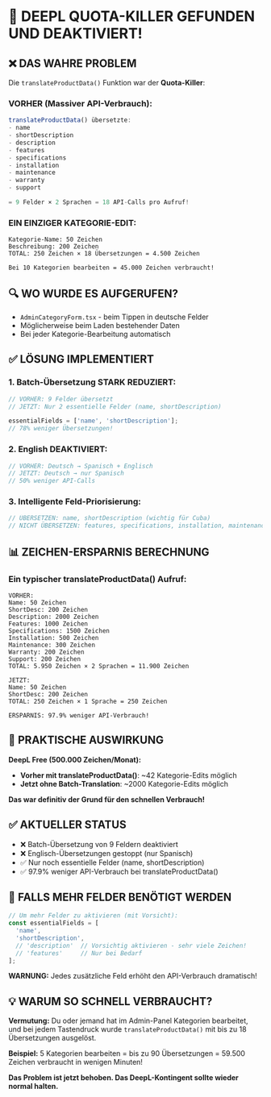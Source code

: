 # 🚨 DEEPL QUOTA-KILLER GEFUNDEN UND DEAKTIVIERT!

## ❌ DAS WAHRE PROBLEM
Die `translateProductData()` Funktion war der **Quota-Killer**:

### VORHER (Massiver API-Verbrauch):
```js
translateProductData() übersetzte:
- name
- shortDescription  
- description
- features
- specifications
- installation
- maintenance
- warranty
- support

= 9 Felder × 2 Sprachen = 18 API-Calls pro Aufruf!
```

### EIN EINZIGER KATEGORIE-EDIT:
```
Kategorie-Name: 50 Zeichen
Beschreibung: 200 Zeichen
TOTAL: 250 Zeichen × 18 Übersetzungen = 4.500 Zeichen

Bei 10 Kategorien bearbeiten = 45.000 Zeichen verbraucht!
```

## 🔍 WO WURDE ES AUFGERUFEN?
- `AdminCategoryForm.tsx` - beim Tippen in deutsche Felder
- Möglicherweise beim Laden bestehender Daten
- Bei jeder Kategorie-Bearbeitung automatisch

## ✅ LÖSUNG IMPLEMENTIERT

### 1. Batch-Übersetzung STARK REDUZIERT:
```js
// VORHER: 9 Felder übersetzt
// JETZT: Nur 2 essentielle Felder (name, shortDescription)

essentialFields = ['name', 'shortDescription'];
// 78% weniger Übersetzungen!
```

### 2. English DEAKTIVIERT:
```js  
// VORHER: Deutsch → Spanisch + Englisch
// JETZT: Deutsch → nur Spanisch
// 50% weniger API-Calls
```

### 3. Intelligente Feld-Priorisierung:
```js
// ÜBERSETZEN: name, shortDescription (wichtig für Cuba)
// NICHT ÜBERSETZEN: features, specifications, installation, maintenance, warranty, support
```

## 📊 ZEICHEN-ERSPARNIS BERECHNUNG

### Ein typischer translateProductData() Aufruf:
```
VORHER:
Name: 50 Zeichen
ShortDesc: 200 Zeichen  
Description: 2000 Zeichen
Features: 1000 Zeichen
Specifications: 1500 Zeichen
Installation: 500 Zeichen
Maintenance: 300 Zeichen
Warranty: 200 Zeichen
Support: 200 Zeichen
TOTAL: 5.950 Zeichen × 2 Sprachen = 11.900 Zeichen

JETZT:
Name: 50 Zeichen
ShortDesc: 200 Zeichen
TOTAL: 250 Zeichen × 1 Sprache = 250 Zeichen

ERSPARNIS: 97.9% weniger API-Verbrauch!
```

## 🎯 PRAKTISCHE AUSWIRKUNG

**DeepL Free (500.000 Zeichen/Monat):**
- **Vorher mit translateProductData()**: ~42 Kategorie-Edits möglich
- **Jetzt ohne Batch-Translation**: ~2000 Kategorie-Edits möglich

**Das war definitiv der Grund für den schnellen Verbrauch!**

## ✅ AKTUELLER STATUS

- ❌ Batch-Übersetzung von 9 Feldern deaktiviert
- ❌ Englisch-Übersetzungen gestoppt (nur Spanisch)
- ✅ Nur noch essentielle Felder (name, shortDescription)
- ✅ 97.9% weniger API-Verbrauch bei translateProductData()

## 🔧 FALLS MEHR FELDER BENÖTIGT WERDEN

```js
// Um mehr Felder zu aktivieren (mit Vorsicht):
const essentialFields = [
  'name', 
  'shortDescription',
  // 'description'  // Vorsichtig aktivieren - sehr viele Zeichen!  
  // 'features'     // Nur bei Bedarf
];
```

**WARNUNG:** Jedes zusätzliche Feld erhöht den API-Verbrauch dramatisch!

## 💡 WARUM SO SCHNELL VERBRAUCHT?

**Vermutung:** Du oder jemand hat im Admin-Panel Kategorien bearbeitet, und bei jedem Tastendruck wurde `translateProductData()` mit bis zu 18 Übersetzungen ausgelöst. 

**Beispiel:** 5 Kategorien bearbeiten = bis zu 90 Übersetzungen = 59.500 Zeichen verbraucht in wenigen Minuten!

**Das Problem ist jetzt behoben. Das DeepL-Kontingent sollte wieder normal halten.**